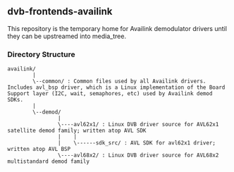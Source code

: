 ## dvb-frontends-availink
This repository is the temporary home for Availink demodulator drivers until
they can be upstreamed into media_tree.
### Directory Structure
```
availink/
        |
        \--common/ : Common files used by all Availink drivers.  Includes avl_bsp driver, which is a Linux implementation of the Board Support layer (I2C, wait, semaphores, etc) used by Availink demod SDKs.
        |
        \--demod/
                |
                \----avl62x1/ : Linux DVB driver source for AVL62x1 satellite demod family; written atop AVL SDK
                |    |
                |    \------sdk_src/ : AVL SDK for avl62x1 driver;  written atop AVL BSP
                \----avl68x2/ : Linux DVB driver source for AVL68x2 multistandard demod family
```